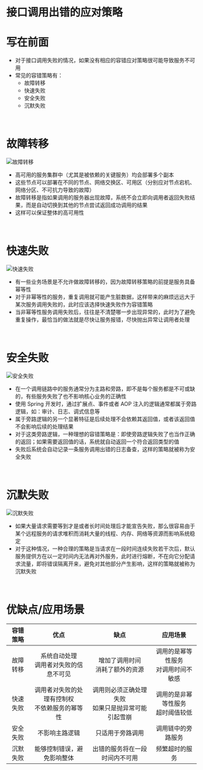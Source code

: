 # 接口调用出错的应对策略



# 写在前面

- 对于接口调用失败的情况，如果没有相应的容错应对策略很可能导致服务不可用
- 常见的容错策略有：
  - 故障转移
  - 快速失败
  - 安全失败
  - 沉默失败



<br/>

# 故障转移

![故障转移](https://lsky.gzw-icu.com/i/2022/10/19/%E6%95%85%E9%9A%9C%E8%BD%AC%E7%A7%BB/2022/10/19.png)

- 高可用的服务集群中（尤其是被依赖的关键服务）均会部署多个副本
- 这些节点可以部署在不同的节点、网络交换区、可用区（分别应对节点宕机、网络分区、不可抗力导致的故障）
- 故障转移是指如果调用的服务器出现故障，系统不会立即向调用者返回失败结果，而是自动切换到其他的节点尝试返回成功调用的结果
- 这样可以保证整体的高可用性



<br/>

# 快速失败

![快速失败](http://lsky.gzw-icu.com/i/2022/10/19/%E5%BF%AB%E9%80%9F%E5%A4%B1%E8%B4%A5/2022/10/19.png)

- 有一些业务场景是不允许做故障转移的，因为故障转移策略的前提是服务具备幂等性
- 对于非幂等性的服务，重复调用就可能产生脏数据，这样带来的麻烦远远大于某次服务调用失败的，此时应该选择快速失败作为容错策略
- 当非幂等性服务调用失败后，往往是不清楚哪一步出现异常的，此时为了避免重复操作，最恰当的做法就是尽快让服务报错，尽快抛出异常让调用者处理



<br/>

# 安全失败

![安全失败](http://lsky.gzw-icu.com/i/2022/10/19/%E5%AE%89%E5%85%A8%E5%A4%B1%E8%B4%A5/2022/10/19.png)

- 在一个调用链路中的服务通常分为主路和旁路，即不是每个服务都是不可或缺的，有些服务失败了也不影响核心业务的正确性
- 使用 Spring 开发时，通过扩展点、事件或者 AOP 注入的逻辑通常都属于旁路逻辑，如：审计、日志、调式信息等
- 属于旁路逻辑的另一个显著特征是后续处理不会依赖其返回值，或者该返回值不会影响后续的处理结果
- 对于这类旁路逻辑，一种理想的容错策略是：即使旁路逻辑失败了也当作正确的返回；如果需要返回值的话，系统就自动返回一个符合返回类型的值
- 失败后系统会自动记录一条服务调用出错的日志备查，这样的策略就被称为安全失败



<br/>

# 沉默失败

![沉默失败](http://lsky.gzw-icu.com/i/2022/10/19/%E6%B2%89%E9%BB%98%E5%A4%B1%E8%B4%A5/2022/10/19.png)

- 如果大量请求需要等到才是或者长时间处理后才能宣告失败，那么很容易由于某个远程服务的请求堆积而消耗大量的线程、内存、网络等资源而影响系统稳定
- 对于这种情况，一种合理的策略是当请求在一段时间连续失败若干次后，默认服务提供方在以一定时间内无法再对外服务，此时进行熔断，不在向它分配请求流量，即将错误隔离开来，避免对其他部分产生影响，这样的策略就被称为沉默失败



<br/>

# 优缺点/应用场景

| 容错策略 |                        优点                        |                          缺点                          |                 应用场景                 |
| :------: | :------------------------------------------------: | :----------------------------------------------------: | :--------------------------------------: |
| 故障转移 |     系统自动处理<br />调用者对失败的信息不可见     |          增加了调用时间<br />消耗了额外的资源          | 调用的是幂等性服务<br />对调用时间不敏感 |
| 快速失败 | 调用者对失败的处理有控制权<br />不依赖服务的幂等性 | 调用则必须正确处理失败<br />如果只是抛异常可能引起雪崩 |  调用的是非幂等性服务<br />超时阈值较低  |
| 安全失败 |                   不影响主路逻辑                   |                    只适用于旁路调用                    |            调用链中的旁路服务            |
| 沉默失败 |             能够控制错误，避免影响整体             |             出错的服务将在一段时间内不可用             |              频繁超时的服务              |

